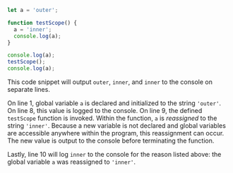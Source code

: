```js
let a = 'outer';

function testScope() {
  a = 'inner';
  console.log(a);
}

console.log(a);
testScope();
console.log(a);
```

This code snippet will output `outer`, `inner`, and `inner` to the console on separate lines.

On line 1, global variable `a` is declared and initialized to the string `'outer'`. On line 8, this value is logged to the console. On line 9, the defined `testScope` function is invoked. Within the function, `a` is *reassigned* to the string `'inner'`. Because a new variable is not declared and global variables are accessible anywhere within the program, this reassignment can occur. The new value is output to the console before terminating the function.

Lastly, line 10 will log `inner` to the console for the reason listed above: the global variable `a` was reassigned to `'inner'`.